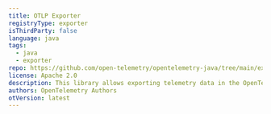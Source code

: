 ```yaml
---
title: OTLP Exporter
registryType: exporter
isThirdParty: false
language: java
tags:
  - java
  - exporter
repo: https://github.com/open-telemetry/opentelemetry-java/tree/main/exporters/otlp
license: Apache 2.0
description: This library allows exporting telemetry data in the OpenTelemetry Protocol (OTLP) format to the OpenTelemetry Collector and OTLP-compliant backends/receivers.
authors: OpenTelemetry Authors
otVersion: latest
---
```

